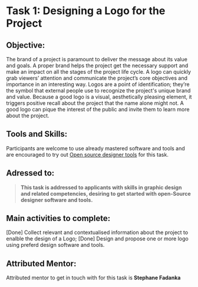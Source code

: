 # Task 1: Designing a Logo for the Project

## Objective: 
The brand of a project is paramount to deliver the message about its value and goals.
A proper brand helps the project get the necessary support and make an impact on all the stages of the project life cycle.
A logo can quickly grab viewers’ attention and communicate the project’s core objectives and importance in an interesting way. 
Logos are a point of identification; they’re the symbol that external people use to recognize the project's unique brand and value. 
Because a good logo is a visual, aesthetically pleasing element, it triggers positive recall about the project that the name alone might not. 
A good logo can pique the interest of the public and invite them to learn more about the project.

## Tools and Skills: 
Participants are welcome to use already mastered software and tools and are encouraged to try out [Open source designer tools](https://geekflare.com/open-source-designer-tools/) for this task.

## Adressed to:
>**This task is addressed to applicants with skills in graphic design and related competencies, desiring to get started with open-Source designer software and tools.**


## Main activities to complete: 
[Done] Collect relevant and contextualised information about the project to enalble the design of a Logo;
[Done] Design and propose one or more logo using preferd design software and tools. 


## Attributed Mentor:
Attributed mentor to get in touch with for this task is **Stephane Fadanka**

